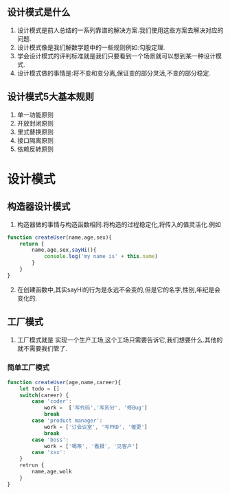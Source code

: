 ## 设计模式是什么
1. 设计模式是前人总结的一系列靠谱的解决方案.我们使用这些方案去解决对应的问题.
2. 设计模式像是我们解数学题中的一些规则例如:勾股定理.
3. 学会设计模式的评判标准就是我们只要看到一个场景就可以想到某一种设计模式.
4. 设计模式做的事情是:将不变和变分离,保证变的部分灵活,不变的部分稳定.
## 设计模式5大基本规则
1. 单一功能原则
2. 开放封闭原则
3. 里式替换原则
4. 接口隔离原则
5. 依赖反转原则
# 设计模式
## 构造器设计模式
1. 构造器做的事情与构造函数相同.将构造的过程稳定化,将传入的值灵活化.例如
```js
function createUser(name,age,sex){
    return {
        name,age,sex,sayHi(){
            console.log('my name is' + this.name)
        }
    }
} 
```
2. 在创建函数中,其实sayHi的行为是永远不会变的,但是它的名字,性别,年纪是会变化的.
## 工厂模式
1. 工厂模式就是 实现一个生产工场,这个工场只需要告诉它,我们想要什么.其他的就不需要我们管了. 
### 简单工厂模式
```js
function createUser(age,name,career){
    let todo = []
    switch(career) {
        case 'coder':
            work =  ['写代码','写系分', '修Bug'] 
            break
        case 'product manager':
            work = ['订会议室', '写PRD', '催更']
            break
        case 'boss':
            work = ['喝茶', '看报', '见客户']
        case 'xxx':
    }
    retrun {
        name,age,wolk
    }
}
```